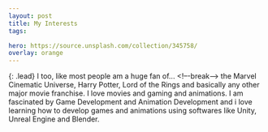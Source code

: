 ```yaml
---
layout: post
title: My Interests
tags:

hero: https://source.unsplash.com/collection/345758/
overlay: orange
---
```

{: .lead}
I too, like most people am a huge fan of...
<!–-break-–>
the Marvel Cinematic Universe, Harry Potter, Lord of the Rings and basically any other major movie franchise. I love movies and gaming and animations. I am fascinated by Game Development and Animation Development and i love learning how to develop games and animations using softwares like Unity, Unreal Engine and Blender.
